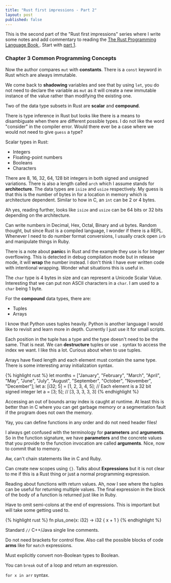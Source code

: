 ```yaml
---
title: "Rust first impressions - Part 2"
layout: post
published: false
---
```


This is the second part of the "Rust first impressions" series where I write some notes and add commentary to reading the [The Rust Programming Language Book ](https://doc.rust-lang.org/stable/book/). Start with [part 1](/2020/07/11/rust-first-impressions.html).

### Chapter 3 Common Programming Concepts

Now the author compares `mut` with **constants**. There is a `const` keyword in Rust which are always immutable.

We come back to **shadowing** variables and see that by using `let`, you do not need to declare the variable as `mut` as it will create a new immutable instance of the value rather than modifying the existing one.

Two of the data type subsets in Rust are **scalar** and **compound**.

There is type inference in Rust but looks like there is a means to disambiguate when there are different possible types. I do not like the word "consider" in the compiler error. Would there ever be a case where we would not need to give `guess` a type?

Scalar types in Rust:

* Integers
* Floating-point numbers
* Booleans
* Characters

There are 8, 16, 32, 64, 128 bit integers in both signed and unsigned variations. There is also a length called `arch` which I assume stands for **architecture**. The data types are `isize` and `usize` respectively. My guess is that this is the number of bytes in for a location in memory which is architecture dependent. Similar to how in C, an `int` can be 2 or 4 bytes.

Ah yes, reading further, looks like `isize` and `usize` can be 64 bits or 32 bits depending on the architecture.

Can write numbers in Decimal, Hex, Octal, Binary and `u8` bytes. Random thought, but since Rust is a compiled language, I wonder if there is a REPL. Whenever I need to do number format conversions, I usually crack open `irb` and manipulate things in Ruby.

There is a note about **panic**s in Rust and the example they use is for Integer overflowing. This is detected in debug compilation mode but in release mode, it will **wrap** the number instead. I don't think I have ever written code with intentional wrapping. Wonder what situations this is useful in.

The `char` type is 4 bytes in size and can represent a Unicode Scalar Value. Interesting that we can put non ASCII characters in a `char`. I am used to a `char` being 1 byte.

For the **compound** data types, there are:

* Tuples
* Arrays

I know that Python uses tuples heavily. Python is another language I would like to revisit and learn more in depth. Currently I just use it for small scripts.

Each position in the tuple has a type and the type doesn't need to be the same. That is neat. We can **destructure** tuples or use `.` syntax to access the index we want. I like this a lot. Curious about when to use tuples.

Arrays have fixed length and each element must contain the same type. There is some interesting array initialization syntax.

{% highlight rust %}
let months = ["January", "February", "March", "April", "May", "June", "July",
              "August", "September", "October", "November", "December"];
let a: [i32; 5] = [1, 2, 3, 4, 5]; // Each element is a 32 bit signed integer
let a = [3; 5]; // [3, 3, 3, 3, 3]
{% endhighlight %}

Accessing an out of bounds array index is caught at runtime. At least this is better than in C where you can get garbage memory or a segmentation fault if the program does not own the memory.

Yay, you can define functions in any order and do not need header files!

I always get confused with the terminology for **parameters** and **arguments**. So in the function signature, we have **parameters** and the concrete values that you provide to the function invocation are called **arguments**. Nice, now to commit that to memory.

Aw, can't chain statements like in C and Ruby.

Can create new scopes using `{}`. Talks about **Expressions** but it is not clear to me if this is a Rust thing or just a normal programming expression.

Reading about functions with return values. Ah, now I see where the tuples can be useful for returning multiple values. The final expression in the block of the body of a function is returned just like in Ruby.

Have to omit semi-colons at the end of expressions. This is important but will take some getting used to.

{% highlight rust %}
fn plus_one(x: i32) -> i32 {
  x + 1
}
{% endhighlight %}

Standard `//` C++/Java single line comments.

Do not need brackets for control flow. Also call the possible blocks of code **arms** like for `match` expressions.

Must explicitly convert non-Boolean types to Boolean.

You can `break` out of a loop and return an expression.

`for x in arr` syntax.

